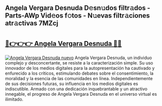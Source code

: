 ## Angela Vergara Desnuda D𝚎sn𝚞dos filtr𝚊dos - Parts-AWp Vid𝚎os f𝚘tos - N𝚞evas filtr𝚊ciones atr𝚊ctivas 7MZcj

# <h2><a href="http://mbd8e0.tromn.icu/?c=Angela+Vergara+Desnuda">🔗👉👉👉 Angela Vergara Desnuda 🔗🔗</a></h2>

[![Angela Vergara Desnuda nuevo](https://i.imgur.com/pEAQMta.gif)](http://mbd8e0.tromn.icu/?c=Angela+Vergara+Desnuda)
Angela Vergara Desnuda, un individuo complejo y desconcertante, se resiste a la caracterización simple. Su uso innovador de los medios digitales para la autopresentación ha cautivado y enfurecido a los críticos, estimulando debates sobre el consentimiento, la moralidad y la esencia de las comunidades en línea. Independientemente de sus decisiones futuras, su influencia en los medios digitales es indiscutible. Armado con una dedicación inquebrantable y un atractivo innegable, el progreso de Angela Vergara Desnuda en el universo virtual es ilimitado.
